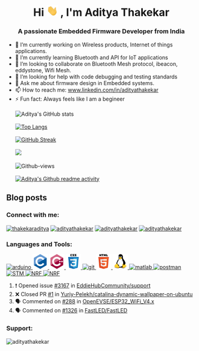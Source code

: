 <h1 align="center">Hi <img src="https://github.com/adityathakekar/adityathakekar/blob/master/wave.gif" width="30px"> , I'm Aditya Thakekar </h1> 
<h3 align="center">A passionate Embedded Firmware Developer from India</h3>

<!--
**adityathakekar/adityathakekar** is a ✨ _special_ ✨ repository because its `README.md` (this file) appears on your GitHub profile.

Here are some ideas to get you started: -->

- 🔭 I’m currently working on Wireless products, Internet of things applications. 
- 🌱 I’m currently learning  Bluetooth and API for IoT applications
- 👯 I’m looking to collaborate on Bluetooth Mesh protocol, ibeacon, eddystone, Wifi Mesh.
- 🤔 I’m looking for help with code debugging and testing standards
- 💬 Ask me about firmware design in Embedded systems. 
- 📫 How to reach me: www.linkedin.com/in/adityathakekar
- ⚡ Fun fact: Always feels like I am a begineer
\
\
![Aditya's GitHub stats](https://github-readme-stats.vercel.app/api/?username=adityathakekar&theme=calm&show_icons=true&count_private=true)
\
\
[![Top Langs](https://github-readme-stats.vercel.app/api/top-langs/?username=adityathakekar&layout=compact&theme=calm)](https://github.com/adityathakekar/github-readme-stats)
\
\
[![GitHub Streak](https://github-readme-streak-stats.herokuapp.com?user=adityathakekar&theme=dark&hide_border=true&date_format=M%20j%5B%2C%20Y%5D&border=DD2727&ring=DD2727)](https://git.io/streak-stats)
\
\
<a href="https://twitter.com/thakekaraditya" ><img src="https://img.shields.io/twitter/follow/thakekaraditya.svg?style=social" /> </a>
\
\
![Github-views](https://komarev.com/ghpvc/?username=adityathakekar)
\
\
[![Aditya's Github readme activity](https://readmegraph.herokuapp.com/graph?username=adityathakekar&theme=gotham)](https://github.com/adityathakekar/github-readme-activity-graph)

## Blog posts

<!-- BLOG-POST-LIST:START -->
<!-- BLOG-POST-LIST:END -->

<h3 align="left">Connect with me:</h3>
<p align="left">
<a href="https://twitter.com/thakekaraditya" target="blank"><img align="center" src="https://raw.githubusercontent.com/rahuldkjain/github-profile-readme-generator/master/src/images/icons/Social/twitter.svg" alt="thakekaraditya" height="30" width="40" /></a>
<a href="https://linkedin.com/in/adityathakekar" target="blank"><img align="center" src="https://raw.githubusercontent.com/rahuldkjain/github-profile-readme-generator/master/src/images/icons/Social/linked-in-alt.svg" alt="adityathakekar" height="30" width="40" /></a>
<a href="https://medium.com/@adityathakekar" target="blank"><img align="center" src="https://raw.githubusercontent.com/rahuldkjain/github-profile-readme-generator/master/src/images/icons/Social/medium.svg" alt="adityathakekar" height="30" width="40" /></a>
<a href="https://dev.to/adityathakekar" target="blank"><img align="center" src="https://raw.githubusercontent.com/rahuldkjain/github-profile-readme-generator/master/src/images/icons/Social/devto.svg" alt="adityathakekar" height="30" width="40" /></a>
</p>
<h3 align="left">Languages and Tools:</h3>
<p align="left"> <a href="https://www.arduino.cc/" target="_blank" rel="noreferrer"> <img src="https://cdn.worldvectorlogo.com/logos/arduino-1.svg" alt="arduino" width="40" height="40"/> </a> <a href="https://www.cprogramming.com/" target="_blank" rel="noreferrer"> <img src="https://raw.githubusercontent.com/devicons/devicon/master/icons/c/c-original.svg" alt="c" width="40" height="40"/> </a> <a href="https://www.w3schools.com/cpp/" target="_blank" rel="noreferrer"> <img src="https://raw.githubusercontent.com/devicons/devicon/master/icons/cplusplus/cplusplus-original.svg" alt="cplusplus" width="40" height="40"/> </a> <a href="https://www.w3schools.com/css/" target="_blank" rel="noreferrer"> <img src="https://raw.githubusercontent.com/devicons/devicon/master/icons/css3/css3-original-wordmark.svg" alt="css3" width="40" height="40"/> </a> <a href="https://git-scm.com/" target="_blank" rel="noreferrer"> <img src="https://www.vectorlogo.zone/logos/git-scm/git-scm-icon.svg" alt="git" width="40" height="40"/> </a> <a href="https://www.w3.org/html/" target="_blank" rel="noreferrer"> <img src="https://raw.githubusercontent.com/devicons/devicon/master/icons/html5/html5-original-wordmark.svg" alt="html5" width="40" height="40"/>  <a href="https://www.linux.org/" target="_blank" rel="noreferrer"> <img src="https://raw.githubusercontent.com/devicons/devicon/master/icons/linux/linux-original.svg" alt="linux" width="40" height="40"/> </a> <a href="https://www.mathworks.com/" target="_blank" rel="noreferrer"> <img src="https://upload.wikimedia.org/wikipedia/commons/2/21/Matlab_Logo.png" alt="matlab" width="40" height="40"/> </a> <a href="https://postman.com" target="_blank" rel="noreferrer"> <img src="https://www.vectorlogo.zone/logos/getpostman/getpostman-icon.svg" alt="postman" width="40" height="40"/> </a> </a> <a href="https://www.st.com/content/st_com/en.html" target="_blank" rel="noreferrer"> <img src="https://upload.wikimedia.org/wikipedia/en/f/f3/STMicroelectronics_logo.svg" alt="STM" width="40" height="40"/> </a>
<a href="https://www.nordicsemi.com/" target="_blank" rel="noreferrer"> <img src="https://upload.wikimedia.org/wikipedia/commons/2/2c/Nordic_Semiconductor_Company_Logo.svg" alt="NRF" width="40" height="40"/> </a><a href="https://www.bluetooth.com//" target="_blank" rel="noreferrer"> <img src="https://upload.wikimedia.org/wikipedia/commons/d/da/Bluetooth.svg" alt="NRF" width="40" height="40"/> </a>
</p>

<!--START_SECTION:activity-->
1. ❗️ Opened issue [#3167](https://github.com/EddieHubCommunity/support/issues/3167) in [EddieHubCommunity/support](https://github.com/EddieHubCommunity/support)
2. ❌ Closed PR [#1](https://github.com/Yuriy-Pelekh/catalina-dynamic-wallpaper-on-ubuntu/pull/1) in [Yuriy-Pelekh/catalina-dynamic-wallpaper-on-ubuntu](https://github.com/Yuriy-Pelekh/catalina-dynamic-wallpaper-on-ubuntu)
3. 🗣 Commented on [#288](https://github.com/OpenEVSE/ESP32_WiFi_V4.x/issues/288) in [OpenEVSE/ESP32_WiFi_V4.x](https://github.com/OpenEVSE/ESP32_WiFi_V4.x)
4. 🗣 Commented on [#1326](https://github.com/FastLED/FastLED/issues/1326) in [FastLED/FastLED](https://github.com/FastLED/FastLED)
<!--END_SECTION:activity-->


<h3 align="left">Support:</h3>
<p><a href="https://www.buymeacoffee.com/adityathakekar"> <img align="left" src="https://cdn.buymeacoffee.com/buttons/v2/default-yellow.png" height="50" width="210" alt="adityathakekar" /></a></p><br><br>
